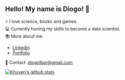 ## Hello! My name is Diogo! :vulcan_salute:

:zap: I love science, books and games.<br/>
:computer: Currently honing my skills to become a data scientist.<br/>
:books: More about me:<br/>
* [Linkedin](https://www.linkedin.com/in/diogolbar/)
* [Portfolio](diogolbar.github.io)

:email: Contact: diogolbar@gmail.com

[![Khuyen's github stats](https://github-readme-stats.vercel.app/api?username=diogolbar&count_private=true&show_icons=true&theme=radical&hide_rank=false)](https://github.com/anuraghazra/github-readme-stats)
